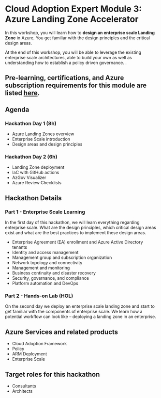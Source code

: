 # Cloud Adoption Expert Module 3: Azure Landing Zone Accelerator

In this workshop, you will learn how to **design an enterprise scale Landing Zone** in Azure. You get familiar with the design principles and the critical design areas.

At the end of this workshop, you will be able to leverage the existing enterprise scale architectures, able to build your own as well as understanding how to establish a policy driven governance. .

## Pre-learning, certifications, and Azure subscription requirements for this module are listed [here](https://github.com/jonathan-vella/CAF-Expert-Learning-Path/blob/main/agenda-and-requirements.md).

## Agenda

### Hackathon Day 1 (8h)

- Azure Landing Zones overview
- Enterprise Scale introduction
- Design areas and design principles

### Hackathon Day 2 (6h)

- Landing Zone deployment
- IaC with GitHub actions
- AzGov Visualizer
- Azure Review Checklists

## Hackathon Details

### Part 1 - Enterprise Scale Learning

In the first day of this hackathon, we will learn everything regarding enterprise scale. What are the design principles, which critical design areas exist and what are the best practices to implement these design areas.

- Enterprise Agreement (EA) enrollment and Azure Active Directory tenants
- Identity and access management
- Management group and subscription organization
- Network topology and connectivity
- Management and monitoring
- Business continuity and disaster recovery
- Security, governance, and compliance
- Platform automation and DevOps

### Part 2 - Hands-on Lab (HOL)

On the second day we deploy an enterprise scale landing zone and start to get familiar with the components of enterprise scale. We learn how a potential workflow can look like – deploying a landing zone in an enterprise.

## Azure Services and related products

- Cloud Adoption Framework
- Policy
- ARM Deployment
- Enterprise Scale

## Target roles for this hackathon

- Consultants
- Architects
